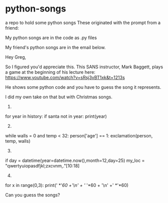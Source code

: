 # python-songs
a repo to hold some python songs
These originated with the prompt from a friend:

My python songs are in the code as .py files

My friend's python songs are in the email below.

Hey Greg,

So I figured you'd appreciate this.  This SANS instructor, Mark Baggett, plays a game at the beginning of his lecture here: https://www.youtube.com/watch?v=sRsj3vBT1xk&t=1213s

He shows some python code and you have to guess the song it represents.

I did my own take on that but with Christmas songs.  

1) 
for year in history:
    if santa not in year:
        print(year)

2) 
while walls = 0 and temp < 32:
    person['age'] == 1:
    exclamation(person, temp, walls)

3) 
if day = datetime(year=datetime.now(),month=12,day=25)
    my_loc = "qwertyuiopasdfjkl;zxcvnm,."[10:18] 

4) 
for x in range(0,3):
    print(' *'*60 +'\n' + '* '*60 + '\n' +' *'*60)

Can you guess the songs?
